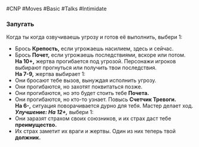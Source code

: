 #CNP #Moves #Basic #Talks #Intimidate 

### Запугать  
Когда ты когда озвучиваешь угрозу и готов её выполнить, выбери 1:  
-  Брось **Крепость,** если угрожаешь насилием, здесь и сейчас.  
-  Брось **Почет,** если угрожаешь последствиями, вскоре или потом.  
**На 10+,** жертва прогибается под угрозой. Персонажи игроков выбирают  прогнуться или получить твои последствия.  
**На 7-9,** жертва выбирает 1:  
-  Они бросают тебе вызов, вынуждая исполнить угрозу.  
-  Они прогибаются, но захотят поквитаться позже.  
-  Они прогибаются, но это будет стоить тебе **Почета.**  
-  Они прогибаются, но кто-то узнает. Повысь **Счетчик Тревоги.**  
**На 6-,** ситуация поворачивается дурно для тебя. Мастер делает ход.  
***Улучшение: На 12+,*** выбери 1:  
-  Они заразят страхом своих союзников, и их страх даст тебе **преимущество.**  
-  Их страх заметит их враги и жертвы. Один из них теперь твой **должник.**  